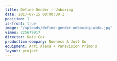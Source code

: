 ```yaml
---
title: Define Gender — Unboxing
date: 2017-07-15 00:00:00 Z
position: 1
is-front: true
image: "/uploads/define-gender-unboxing-wide.jpg"
vimeo: 225679917
director: Kate Cox
production-company: Nowness & Just So
equipment: Arri Alexa + Panavision Primo's
layout: project
---
```


